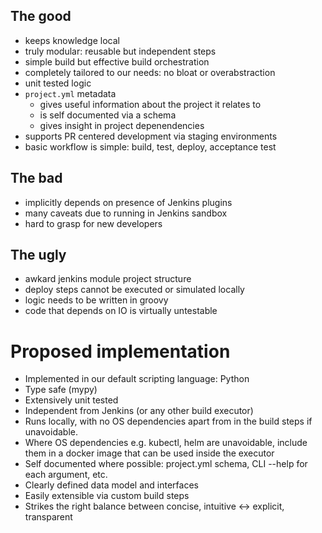 ## The good

- keeps knowledge local
- truly modular: reusable but independent steps
- simple build but effective build orchestration
- completely tailored to our needs: no bloat or overabstraction
- unit tested logic
- `project.yml` metadata
    - gives useful information about the project it relates to
    - is self documented via a schema
    - gives insight in project depenendencies
- supports PR centered development via staging environments
- basic workflow is simple: build, test, deploy, acceptance test

## The bad

- implicitly depends on presence of Jenkins plugins
- many caveats due to running in Jenkins sandbox
- hard to grasp for new developers

## The ugly

- awkard jenkins module project structure
- deploy steps cannot be executed or simulated locally
- logic needs to be written in groovy
- code that depends on IO is virtually untestable

# Proposed implementation

- Implemented in our default scripting language: Python
- Type safe (mypy)
- Extensively unit tested
- Independent from Jenkins (or any other build executor)
- Runs locally, with no OS dependencies apart from in the build steps if unavoidable.
- Where OS dependencies e.g. kubectl, helm are unavoidable, include them in a docker image that can be used inside the
  executor
- Self documented where possible: project.yml schema, CLI --help for each argument, etc.
- Clearly defined data model and interfaces
- Easily extensible via custom build steps
- Strikes the right balance between concise, intuitive <-> explicit, transparent